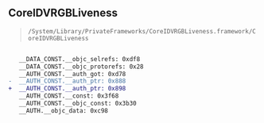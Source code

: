 ## CoreIDVRGBLiveness

> `/System/Library/PrivateFrameworks/CoreIDVRGBLiveness.framework/CoreIDVRGBLiveness`

```diff

   __DATA_CONST.__objc_selrefs: 0xdf8
   __DATA_CONST.__objc_protorefs: 0x28
   __AUTH_CONST.__auth_got: 0xd78
-  __AUTH_CONST.__auth_ptr: 0x888
+  __AUTH_CONST.__auth_ptr: 0x898
   __AUTH_CONST.__const: 0x3f68
   __AUTH_CONST.__objc_const: 0x3b30
   __AUTH.__objc_data: 0xc98

```
